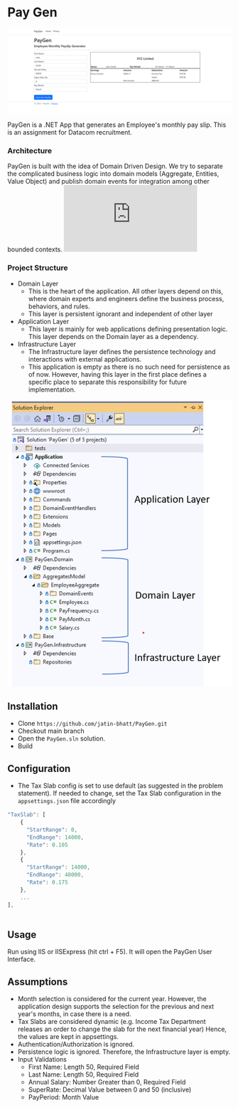 # Pay Gen
![Pay Gen](images/screenshot-home.png)

PayGen is a .NET App that generates an Employee's monthly pay slip. This is an assignment for Datacom recruitment.

### Architecture

PayGen is built with the idea of Domain Driven Design. We try to separate the complicated business logic into domain models (Aggregate, Entities, Value Object) and publish domain events for integration among other bounded contexts.
![Domain Driven Design](https://martinfowler.com/bliki/DomainDrivenDesign.html)

### Project Structure
- Domain Layer 
	- This is the heart of the application. All other layers depend on this, where domain experts and engineers define the business process, behaviors, and rules. 
	- This layer is persistent ignorant and independent of other layer
- Application Layer
	- This layer is mainly for web applications defining presentation logic. This layer depends on the Domain layer as a dependency.
- Infrastructure Layer
	- The Infrastructure layer defines the persistence technology and interactions with external applications. 
	- This application is empty as there is no such need for persistence as of now. However, having this layer in the first place defines a specific place to separate this responsibility for future implementation.

![Project Structure](images/screenshot-structure.png)

## Installation
- Clone `https://github.com/jatin-bhatt/PayGen.git`
- Checkout main branch
- Open the `PayGen.sln` solution.
- Build

## Configuration
- The Tax Slab config is set to use default (as suggested in the problem statement). If needed to change, set the Tax Slab configuration in the `appsettings.json` file accordingly
```javascript
"TaxSlab": [
    {
      "StartRange": 0,
      "EndRange": 14000,
      "Rate": 0.105
    },
    {
      "StartRange": 14000,
      "EndRange": 48000,
      "Rate": 0.175
    },
    ...
],
	
```

## Usage
Run using IIS or IISExpress (hit ctrl + F5). It will open the PayGen User Interface.


## Assumptions

- Month selection is considered for the current year. However, the application design supports the selection for the previous and next year's months, in case there is a need.
- Tax Slabs are considered dynamic (e.g. Income Tax Department releases an order to change the slab for the next financial year) Hence, the values are kept in appsettings.
- Authentication/Authorization is ignored.
- Persistence logic is ignored. Therefore, the Infrastructure layer is empty.
- Input Validations
	- First Name: Length 50, Required Field
	- Last Name: Length 50, Required Field
	- Annual Salary: Number Greater than 0, Required Field
	- SuperRate: Decimal Value between 0 and 50 (inclusive)
	- PayPeriod: Month Value
